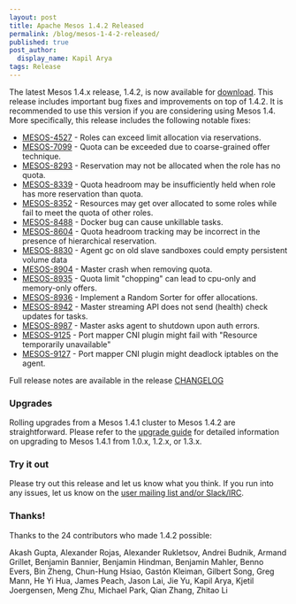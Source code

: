 ```yaml
---
layout: post
title: Apache Mesos 1.4.2 Released
permalink: /blog/mesos-1-4-2-released/
published: true
post_author:
  display_name: Kapil Arya
tags: Release
---
```


The latest Mesos 1.4.x release, 1.4.2, is now available for [download](http://mesos.apache.org/downloads). This release includes important bug fixes and improvements on top of 1.4.2. It is recommended to use this version if you are considering using Mesos 1.4. More specifically, this release includes the following notable fixes:

* [MESOS-4527](https://issues.apache.org/jira/browse/MESOS-4527) - Roles can exceed limit allocation via reservations.
* [MESOS-7099](https://issues.apache.org/jira/browse/MESOS-7099) - Quota can be exceeded due to coarse-grained offer technique.
* [MESOS-8293](https://issues.apache.org/jira/browse/MESOS-8293) - Reservation may not be allocated when the role has no quota.
* [MESOS-8339](https://issues.apache.org/jira/browse/MESOS-8339) - Quota headroom may be insufficiently held when role has more reservation than quota.
* [MESOS-8352](https://issues.apache.org/jira/browse/MESOS-8352) - Resources may get over allocated to some roles while fail to meet the quota of other roles.
* [MESOS-8488](https://issues.apache.org/jira/browse/MESOS-8488) - Docker bug can cause unkillable tasks.
* [MESOS-8604](https://issues.apache.org/jira/browse/MESOS-8604) - Quota headroom tracking may be incorrect in the presence of hierarchical reservation.
* [MESOS-8830](https://issues.apache.org/jira/browse/MESOS-8830) - Agent gc on old slave sandboxes could empty persistent volume data
* [MESOS-8904](https://issues.apache.org/jira/browse/MESOS-8904) - Master crash when removing quota.
* [MESOS-8935](https://issues.apache.org/jira/browse/MESOS-8935) - Quota limit "chopping" can lead to cpu-only and memory-only offers.
* [MESOS-8936](https://issues.apache.org/jira/browse/MESOS-8936) - Implement a Random Sorter for offer allocations.
* [MESOS-8942](https://issues.apache.org/jira/browse/MESOS-8942) - Master streaming API does not send (health) check updates for tasks.
* [MESOS-8987](https://issues.apache.org/jira/browse/MESOS-8987) - Master asks agent to shutdown upon auth errors.
* [MESOS-9125](https://issues.apache.org/jira/browse/MESOS-9125) - Port mapper CNI plugin might fail with "Resource temporarily unavailable"
* [MESOS-9127](https://issues.apache.org/jira/browse/MESOS-9127) - Port mapper CNI plugin might deadlock iptables on the agent.

Full release notes are available in the release [CHANGELOG](https://gitbox.apache.org/repos/asf?p=mesos.git;a=blob_plain;f=CHANGELOG;hb=1.4.2)

### Upgrades

Rolling upgrades from a Mesos 1.4.1 cluster to Mesos 1.4.2 are straightforward. Please refer to the [upgrade guide](http://mesos.apache.org/documentation/latest/upgrades/) for detailed information on upgrading to Mesos 1.4.1 from 1.0.x, 1.2.x, or 1.3.x.

### Try it out

Please try out this release and let us know what you think. If you run into any issues, let us know on the [user mailing list and/or Slack/IRC](https://mesos.apache.org/community).

### Thanks!

Thanks to the 24 contributors who made 1.4.2 possible:

Akash Gupta, Alexander Rojas, Alexander Rukletsov, Andrei Budnik, Armand Grillet, Benjamin Bannier, Benjamin Hindman, Benjamin Mahler, Benno Evers, Bin Zheng, Chun-Hung Hsiao, Gastón Kleiman, Gilbert Song, Greg Mann, He Yi Hua, James Peach, Jason Lai, Jie Yu, Kapil Arya, Kjetil Joergensen, Meng Zhu, Michael Park, Qian Zhang, Zhitao Li

